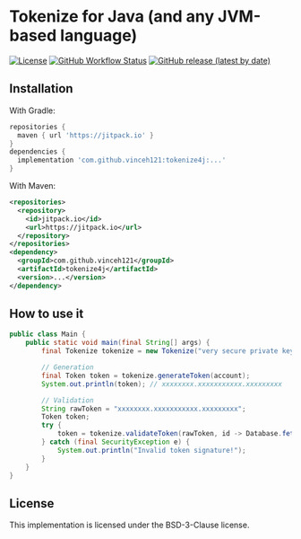 # Tokenize for Java (and any JVM-based language)
[![License](https://img.shields.io/github/license/vinceh121/tokenize4j.svg?style=flat-square)](https://github.com/vinceh121/tokenize4j/blob/master/LICENSE)
[![GitHub Workflow Status](https://img.shields.io/github/workflow/status/vinceh121/tokenize4j/Java%20CI%20with%20Maven?style=flat-square)](https://github.com/vinceh121/tokenize4j/actions?query=workflow%3A%22Java+CI+with+Maven%22)
[![GitHub release (latest by date)](https://img.shields.io/github/v/release/vinceh121/tokenize4j?style=flat-square)](https://github.com/vinceh121/tokenize4j/releases)

## Installation

With Gradle:
```groovy
repositories {
  maven { url 'https://jitpack.io' }
}
dependencies {
  implementation 'com.github.vinceh121:tokenize4j:...'
}
```

With Maven:
```xml
<repositories>
  <repository>
    <id>jitpack.io</id>
    <url>https://jitpack.io</url>
  </repository>
</repositories>
<dependency>
  <groupId>com.github.vinceh121</groupId>
  <artifactId>tokenize4j</artifactId>
  <version>...</version>
</dependency>
```

## How to use it
```java
public class Main {
    public static void main(final String[] args) {
        final Tokenize tokenize = new Tokenize("very secure private key".getBytes());

        // Generation
        final Token token = tokenize.generateToken(account);
        System.out.println(token); // xxxxxxxx.xxxxxxxxxxx.xxxxxxxxx

        // Validation
        String rawToken = "xxxxxxxx.xxxxxxxxxxx.xxxxxxxxx";
        Token token;
        try {
            token = tokenize.validateToken(rawToken, id -> Database.fetchAccount(id));
        } catch (final SecurityException e) {
            System.out.println("Invalid token signature!");
        }
    }
}
```

## License
This implementation is licensed under the BSD-3-Clause license.

